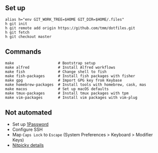 ## Set up

```
alias h="env GIT_WORK_TREE=$HOME GIT_DIR=$HOME/.files"
h git init
h git remote add origin https://github.com/tmm/dotfiles.git
h git fetch
h git checkout master
```

## Commands

```
make                    # Bootstrap setup
make alfred             # Install Alfred workflows
make fish               # Change shell to fish
make fish-packages      # Install fish packages with fisher
make gpg                # Import GPG key from Keybase
make homebrew-packages  # Install tools with homebrew, cask, mas
make macos              # Set up macOS defaults
make tmux-packages      # Install tmux packages with tpm
make vim-packages       # Install vim packages with vim-plug
```

## Not automated

* Set up [1Password](https://1password.com)
* Configure SSH
* Map `Caps Lock` to `Escape` (System Preferences > Keyboard > Modifier Keys)
* [Nitpicky details](https://www.craft.do/s/dgb68JxSefmpSJ)
